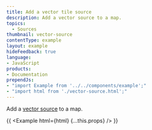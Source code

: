 ```yaml
---
title: Add a vector tile source
description: Add a vector source to a map.
topics:
  - Sources
thumbnail: vector-source
contentType: example
layout: example
hideFeedback: true
language:
- JavaScript
products:
- Documentation
prependJs:
- "import Example from '../../components/example';"
- "import html from './vector-source.html';"
---
```


Add a [vector source](https://docs.goong.io/style-spec/sources/#vector) to a map.

{{ <Example html={html} {...this.props} /> }}
